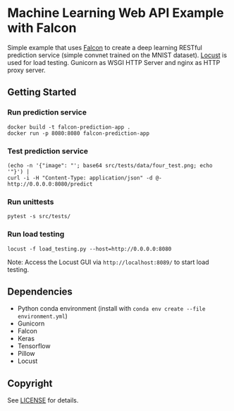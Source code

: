 # Machine Learning Web API Example with Falcon

Simple example that uses [Falcon](https://falconframework.org/) to create a deep learning RESTful prediction service (simple convnet trained on the MNIST dataset). [Locust](https://locust.io/) is used for load testing.
Gunicorn as WSGI HTTP Server and nginx as HTTP proxy server.

## Getting Started

### Run prediction service

```
docker build -t falcon-prediction-app .
docker run -p 8080:8080 falcon-prediction-app
```

### Test prediction service

```
(echo -n '{"image": "'; base64 src/tests/data/four_test.png; echo '"}') |
curl -i -H "Content-Type: application/json" -d @-  http://0.0.0.0:8080/predict
```

### Run unittests

```
pytest -s src/tests/
```

### Run load testing

```
locust -f load_testing.py --host=http://0.0.0.0:8080
```
Note: Access the Locust GUI via `http://localhost:8089/` to start load testing.

## Dependencies
- Python conda environment (install with `conda env create --file environment.yml`)
- Gunicorn
- Falcon
- Keras
- Tensorflow
- Pillow
- Locust

## Copyright
See [LICENSE](LICENSE) for details.
